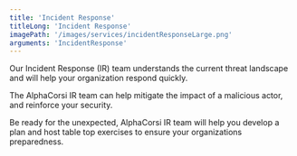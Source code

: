 ```yaml
---
title: 'Incident Response'
titleLong: 'Incident Response'
imagePath: '/images/services/incidentResponseLarge.png'
arguments: 'IncidentResponse'
---
```


Our Incident Response (IR) team understands the current threat landscape and will help your organization respond quickly.

The AlphaCorsi IR team can help mitigate the impact of a malicious actor, and reinforce your security.

Be ready for the unexpected, AlphaCorsi IR team will help you develop a plan and host table top exercises to ensure your organizations preparedness. 